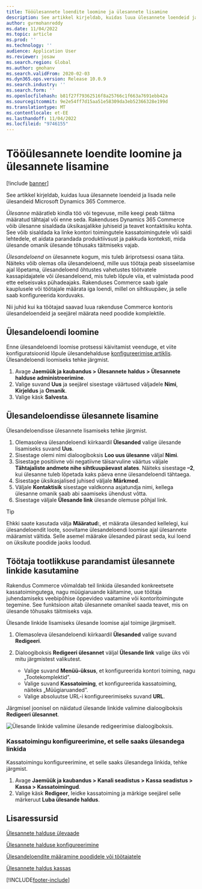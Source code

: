 ```yaml
---
title: Tööülesannete loendite loomine ja ülesannete lisamine
description: See artikkel kirjeldab, kuidas luua ülesannete loendeid ja lisada neile ülesandeid Microsoft Dynamics 365 Commerce.
author: gvrmohanreddy
ms.date: 11/04/2022
ms.topic: article
ms.prod: ''
ms.technology: ''
audience: Application User
ms.reviewer: josaw
ms.search.region: Global
ms.author: gmohanv
ms.search.validFrom: 2020-02-03
ms.dyn365.ops.version: Release 10.0.9
ms.search.industry: ''
ms.search.form: ''
ms.openlocfilehash: b81f27f79362516f8a25766c1f663a7691ebb42a
ms.sourcegitcommit: 9e2e54ff7d15aa51e58309da3eb52366328e199d
ms.translationtype: MT
ms.contentlocale: et-EE
ms.lasthandoff: 11/04/2022
ms.locfileid: "9746155"
---
```

# <a name="create-task-lists-and-add-tasks"></a>Tööülesannete loendite loomine ja ülesannete lisamine

[!include [banner](includes/banner.md)]

See artikkel kirjeldab, kuidas luua ülesannete loendeid ja lisada neile ülesandeid Microsoft Dynamics 365 Commerce.

*Ülesanne* määratleb kindla töö või tegevuse, mille keegi peab täitma määratud tähtajal või enne seda. Rakenduses Dynamics 365 Commerce võib ülesanne sisaldada üksikasjalikke juhiseid ja teavet kontaktisiku kohta. See võib sisaldada ka linke kontori toimingutele kassatoimingutele või saidi lehtedele, et aidata parandada produktiivsust ja pakkuda konteksti, mida ülesande omanik ülesande tõhusaks täitmiseks vajab.

*Ülesandeloend* on ülesannete kogum, mis tuleb äriprotsessi osana täita. Näiteks võib olemas olla ülesandeloend, mille uus töötaja peab sisseelamise ajal lõpetama, ülesandeloend õhtustes vahetustes töötvatele kassapidajatele või ülesandeloend, mis tuleb lõpule viia, et valmistada pood ette eelseisvaks pühadeajaks. Rakenduses Commerce saab igale kauplusele või töötajale määrata iga loendi, millel on sihtkuupäev, ja selle saab konfigureerida korduvaks.

Nii juhid kui ka töötajad saavad luua rakenduse Commerce kontoris ülesandeloendeid ja seejärel määrata need poodide komplektile.

## <a name="create-a-task-list"></a>Ülesandeloendi loomine

Enne ülesandeloendi loomise protsessi käivitamist veenduge, et viite konfiguratsioonid lõpule ülesandehalduse [konfigureerimise artiklis](task-mgmt-configure.md). Ülesandeloendi loomiseks tehke järgmist.

1. Avage **Jaemüük ja kaubandus \> Ülesannete haldus \> Ülesannete halduse administreerimine**.
1. Valige suvand **Uus** ja seejärel sisestage väärtused väljadele **Nimi**, **Kirjeldus** ja **Omanik**.
1. Valige käsk **Salvesta**.

## <a name="add-tasks-to-a-task-list"></a>Ülesandeloendisse ülesannete lisamine

Ülesandeloendisse ülesannete lisamiseks tehke järgmist.
 
1. Olemasoleva ülesandeloendi kiirkaardil **Ülesanded** valige ülesande lisamiseks suvand **Uus**.
1. Sisestage olemi nimi dialoogiboksis **Loo uus ülesanne** väljal **Nimi**.
1. Sisestage positiivne või negatiivne täisarvuline väärtus väljale **Tähtajaliste andmete nihe sihtkuupäevast alates**. Näiteks sisestage **–2**, kui ülesanne tuleb lõpetada kaks päeva enne ülesandeloendi tähtaega.
1. Sisestage üksikasjalised juhised väljale **Märkmed**.
1. Väljale **Kontaktisik** sisestage valdkonna asjatundja nimi, kellega ülesanne omanik saab abi saamiseks ühendust võtta.
1. Sisestage väljale **Ülesande link** ülesande olemuse põhjal link.

> [!TIP]
> Ehkki saate kasutada välja **Määratud:**, et määrata ülesanded kellelegi, kui ülesandeloendit loote, soovitame ülesandeloendi loomise ajal ülesannete määramist vältida. Selle asemel määrake ülesanded pärast seda, kui loend on üksikute poodide jaoks loodud.

## <a name="use-task-links-to-help-improve-worker-productivity"></a>Töötaja tootlikkuse parandamist ülesannete linkide kasutamine

Rakendus Commerce võimaldab teil linkida ülesanded konkreetsete kassatoimingutega, nagu müügiaruande käitamine, uue töötaja juhendamiseks veebipõhise õppevideo vaatamine või kontoritoimingute tegemine. See funktsioon aitab ülesannete omanikel saada teavet, mis on ülesande tõhusaks täitmiseks vaja.

Ülesande linkide lisamiseks ülesande loomise ajal toimige järgmiselt.

1. Olemasoleva ülesandeloendi kiirkaardil **Ülesanded** valige suvand **Redigeeri**.
1. Dialoogiboksis **Redigeeri ülesannet** väljal **Ülesande link** valige üks või mitu järgmistest valikutest.

    - Valige suvand **Menüü-üksus**, et konfigureerida kontori toiming, nagu „Tootekomplektid”.
    - Valige suvand **Kassatoiming**, et konfigureerida kassatoiming, näiteks „Müügiaruanded”.
    - Valige absoluutse URL-i konfigureerimiseks suvand **URL**.

Järgmisel joonisel on näidatud ülesande linkide valimine dialoogiboksis **Redigeeri ülesannet**.

![Ülesande linkide valimine ülesande redigeerimise dialoogiboksis.](media/HQ-POS-Tasks-Linking.png)

### <a name="configure-a-pos-operation-so-that-it-can-be-linked-to-a-task"></a>Kassatoimingu konfigureerimine, et selle saaks ülesandega linkida

Kassatoimingu konfigureerimine, et selle saaks ülesandega linkida, tehke järgmist.

1. Avage **Jaemüük ja kaubandus \> Kanali seadistus \> Kassa seadistus \> Kassa \> Kassatoimingud**.
1. Valige käsk **Redigeer**, leidke kassatoiming ja märkige seejärel selle märkeruut **Luba ülesande haldus**.

## <a name="additional-resources"></a>Lisaressursid

[Ülesannete halduse ülevaade](task-mgmt-overview.md)

[Ülesannete halduse konfigureerimine](task-mgmt-configure.md)

[Ülesandeloendite määramine poodidele või töötajatele](task-mgmt-assign-lists.md)

[Ülesannete haldus kassas](task-mgmt-POS.md)


[!INCLUDE[footer-include](../includes/footer-banner.md)]
